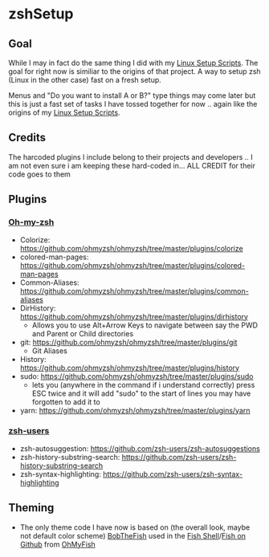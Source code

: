 # zshSetup

## Goal

While I may in fact do the same thing I did with my [Linux Setup Scripts](https://github.com/Xmetalfanx/linuxSetup).  The goal for right now is similiar to the origins of that project.  A way to setup zsh (Linux in the other case) fast on a fresh setup.

Menus and "Do you want to install A or B?" type things may come later but this is just a fast set of tasks I have tossed together for now .. again like the origins of my [Linux Setup Scripts](https://github.com/Xmetalfanx/linuxSetup).

## Credits

The harcoded plugins I include belong to their projects and developers .. I am not even sure i am keeping these hard-coded in... ALL CREDIT for their code goes to them 

## Plugins

### [Oh-my-zsh](https://github.com/ohmyzsh/ohmyzsh)

- Colorize: https://github.com/ohmyzsh/ohmyzsh/tree/master/plugins/colorize
- colored-man-pages: https://github.com/ohmyzsh/ohmyzsh/tree/master/plugins/colored-man-pages
- Common-Aliases: https://github.com/ohmyzsh/ohmyzsh/tree/master/plugins/common-aliases
- DirHistory: https://github.com/ohmyzsh/ohmyzsh/tree/master/plugins/dirhistory
  - Allows you to use Alt+Arrow Keys to navigate between say the PWD and Parent or Child directories 
- git: https://github.com/ohmyzsh/ohmyzsh/tree/master/plugins/git 
  - Git Aliases
- History: https://github.com/ohmyzsh/ohmyzsh/tree/master/plugins/history
- sudo: https://github.com/ohmyzsh/ohmyzsh/tree/master/plugins/sudo
  - lets you (anywhere in the command if i understand correctly) press ESC twice and it will add "sudo" to the start of lines you may have forgotten to add it to
- yarn: https://github.com/ohmyzsh/ohmyzsh/tree/master/plugins/yarn

### [zsh-users](https://github.com/zsh-users)

- zsh-autosuggestion: https://github.com/zsh-users/zsh-autosuggestions
- zsh-history-substring-search: https://github.com/zsh-users/zsh-history-substring-search
- zsh-syntax-highlighting: https://github.com/zsh-users/zsh-syntax-highlighting

## Theming
- The only theme code I have now is based on (the overall look, maybe not default color scheme) [BobTheFish](https://github.com/oh-my-fish/theme-bobthefish) used in the [Fish Shell](https://fishshell.com/)/[Fish on Github](https://github.com/fish-shell/fish-shell) from [OhMyFish](https://github.com/oh-my-fish/oh-my-fish)